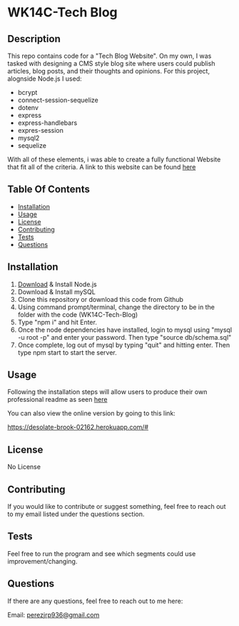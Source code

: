   # WK14C-Tech Blog

  ## Description
  This repo contains code for a "Tech Blog Website". On my own, I was tasked with 
  designing a CMS style blog site where users could publish articles, blog posts, and their 
  thoughts and opinions. For this project, alognside Node.js I used:
  * bcrypt
  * connect-session-sequelize
  * dotenv
  * express
  * express-handlebars
  * expres-session
  * mysql2
  * sequelize
  
  With all of these elements, i was able to create a fully functional Website that fit all of the
  criteria. A link to this website can be found [here](#usage)



  ## Table Of Contents
  * [Installation](#installation)
  * [Usage](#usage)
  * [License](#license)
  * [Contributing](#contributing)
  * [Tests](#tests)
  * [Questions](#questions)
  

  ## Installation
  1. [Download](https://nodejs.org/en/download/) & Install Node.js
  2. Download & Install mySQL
  3. Clone this repository or download this code from Github
  4. Using command prompt/terminal, change the directory to be in the folder with the code (WK14C-Tech-Blog)
  5. Type "npm i" and hit Enter.
  6. Once the node dependencies have installed, login to mysql using "mysql -u root -p" and enter your password. 
     Then type "source db/schema.sql"
  7. Once complete, log out of mysql by typing "quit" and hitting enter. Then type npm start to start the server.


  ## Usage
  Following the installation steps will allow users to produce their own professional readme as seen [here](https://drive.google.com/file/d/1ANzPmVTYsdVFXLj6JG7szroN389qpQ-A/view?usp=sharing)
  
  You can also view the online version by going to this link:
  
  https://desolate-brook-02162.herokuapp.com/#
  

  ## License
  No License

  ## Contributing
  If you would like to contribute or suggest something, feel free to reach out to my email
  listed under the questions section.

  ## Tests
  Feel free to run the program and see which segments could use improvement/changing.

  ## Questions
  If there are any questions, feel free to reach out to me here:

  Email: perezjrp936@gmail.com
